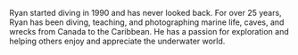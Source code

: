 Ryan started diving in 1990 and has never looked back. For over 25
years, Ryan has been diving, teaching, and photographing marine
life, caves, and wrecks from Canada to the Caribbean. He has a
passion for exploration and helping others enjoy and appreciate the
underwater world.
